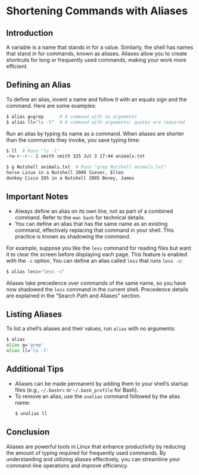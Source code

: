 
# Shortening Commands with Aliases

## Introduction
A variable is a name that stands in for a value. Similarly, the shell has names that stand in for commands, known as aliases. Aliases allow you to create shortcuts for long or frequently used commands, making your work more efficient.

## Defining an Alias
To define an alias, invent a name and follow it with an equals sign and the command. Here are some examples:

```sh
$ alias g=grep      # A command with no arguments
$ alias ll="ls -l"  # A command with arguments: quotes are required
```

Run an alias by typing its name as a command. When aliases are shorter than the commands they invoke, you save typing time:

```sh
$ ll  # Runs "ls -l"
-rw-r--r-- 1 smith smith 325 Jul 3 17:44 animals.txt

$ g Nutshell animals.txt  # Runs "grep Nutshell animals.txt"
horse Linux in a Nutshell 2009 Siever, Ellen
donkey Cisco IOS in a Nutshell 2005 Boney, James
```

## Important Notes
- Always define an alias on its own line, not as part of a combined command. Refer to the `man bash` for technical details.
- You can define an alias that has the same name as an existing command, effectively replacing that command in your shell. This practice is known as shadowing the command.

For example, suppose you like the `less` command for reading files but want it to clear the screen before displaying each page. This feature is enabled with the `-c` option. You can define an alias called `less` that runs `less -c`:

```sh
$ alias less="less -c"
```

Aliases take precedence over commands of the same name, so you have now shadowed the `less` command in the current shell. Precedence details are explained in the “Search Path and Aliases” section.

## Listing Aliases
To list a shell’s aliases and their values, run `alias` with no arguments:

```sh
$ alias
alias g='grep'
alias ll='ls -l'
```

## Additional Tips
- Aliases can be made permanent by adding them to your shell’s startup files (e.g., `~/.bashrc` or `~/.bash_profile` for Bash).
- To remove an alias, use the `unalias` command followed by the alias name:
  ```sh
  $ unalias ll
  ```

## Conclusion
Aliases are powerful tools in Linux that enhance productivity by reducing the amount of typing required for frequently used commands. By understanding and utilizing aliases effectively, you can streamline your command-line operations and improve efficiency.
